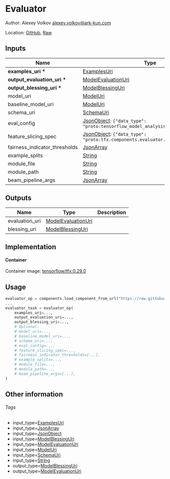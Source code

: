 <!-- BEGIN_GENERATED_CONTENT -->
# Evaluator

Author: Alexey Volkov <alexey.volkov@ark-kun.com>

Location: [GitHub](https://github.com/Ark-kun/pipeline_components/blob/master/components/deprecated/tfx/Evaluator/with_URI_IO/component.yaml), [Raw](https://raw.githubusercontent.com/Ark-kun/pipeline_components/master/components/deprecated/tfx/Evaluator/with_URI_IO/component.yaml)

## Inputs

|Name|Type|Default|Description|
|-|-|-|-|
|**examples_uri** **\***|[ExamplesUri]|||
|**output_evaluation_uri** **\***|[ModelEvaluationUri]|||
|**output_blessing_uri** **\***|[ModelBlessingUri]|||
|model_uri|[ModelUri]|||
|baseline_model_uri|[ModelUri]|||
|schema_uri|[SchemaUri]|||
|eval_config|[JsonObject]: `{"data_type": "proto:tensorflow_model_analysis.EvalConfig"}`|||
|feature_slicing_spec|[JsonObject]: `{"data_type": "proto:tfx.components.evaluator.FeatureSlicingSpec"}`|||
|fairness_indicator_thresholds|[JsonArray]|||
|example_splits|[String]|||
|module_file|[String]|||
|module_path|[String]|||
|beam_pipeline_args|[JsonArray]|||

## Outputs

|Name|Type|Description|
|-|-|-|
|evaluation_uri|[ModelEvaluationUri]||
|blessing_uri|[ModelBlessingUri]||

## Implementation

#### Container

Container image: [tensorflow/tfx:0.29.0](https://hub.docker.com/r/tensorflow/tfx)

## Usage

```python
evaluator_op = components.load_component_from_url("https://raw.githubusercontent.com/Ark-kun/pipeline_components/master/components/deprecated/tfx/Evaluator/with_URI_IO/component.yaml")
...
evaluator_task = evaluator_op(
    examples_uri=...,
    output_evaluation_uri=...,
    output_blessing_uri=...,
    # Optional:
    # model_uri=...,
    # baseline_model_uri=...,
    # schema_uri=...,
    # eval_config=...,
    # feature_slicing_spec=...,
    # fairness_indicator_thresholds=[...],
    # example_splits=...,
    # module_file=...,
    # module_path=...,
    # beam_pipeline_args=[...],
)
```

## Other information

###### Tags

* input_type=[ExamplesUri]
* input_type=[JsonArray]
* input_type=[JsonObject]
* input_type=[ModelBlessingUri]
* input_type=[ModelEvaluationUri]
* input_type=[ModelUri]
* input_type=[SchemaUri]
* input_type=[String]
* output_type=[ModelBlessingUri]
* output_type=[ModelEvaluationUri]

[ExamplesUri]: https://github.com/Ark-kun/pipeline_components/tree/master/types/ExamplesUri
[JsonArray]: https://github.com/Ark-kun/pipeline_components/tree/master/types/JsonArray
[JsonObject]: https://github.com/Ark-kun/pipeline_components/tree/master/types/JsonObject
[ModelBlessingUri]: https://github.com/Ark-kun/pipeline_components/tree/master/types/ModelBlessingUri
[ModelEvaluationUri]: https://github.com/Ark-kun/pipeline_components/tree/master/types/ModelEvaluationUri
[ModelUri]: https://github.com/Ark-kun/pipeline_components/tree/master/types/ModelUri
[SchemaUri]: https://github.com/Ark-kun/pipeline_components/tree/master/types/SchemaUri
[String]: https://github.com/Ark-kun/pipeline_components/tree/master/types/String
<!-- END_GENERATED_CONTENT -->
